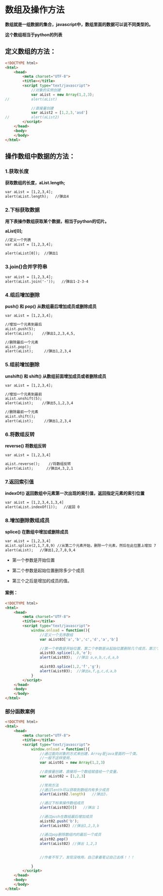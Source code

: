 # 数组及操作方法

**数组就是一组数据的集合，javascript中，数组里面的数据可以说不同类型的。**

**这个数组相当于python的列表**

## 定义数组的方法：

```html
<!DOCTYPE html>
<html>
	<head>
		<meta charset="UTF-8">
		<title></title>
		<script type="text/javascript">
			//对象的实例创建
			var aList = new Array(1,2,3);
//			alert(aList)
			
			//直接量创建
			var aList2 = [1,2,3,'asd']
//			alert(aList2)
		</script>
	</head>
	<body>
	</body>
</html>

```



## 操作数组中数据的方法：

### 1.获取长度

**获取数组的长度，aList.length;**

```html
var aList = [1,2,3,4];
alert(aList.length);   //弹出4
```

### 2.下标获取数据

**用下表操作数组获取某个数据，相当于python的切片。**

**aList[0];**

```html
//定义一个列表
var aList = [1,2,3,4];

alert(aList[0]);  //弹出1
```

### 3.join()合并字符串

```html
var aList = [1,2,3,4];
alert(aList.join('-'));   //弹出1-2-3-4
```

### 4.组后增加删除

**push() 和 pop()  从数组最后增加成员或删除成员**

```html
var aList = [1,2,3,4];

//增加一个元素到最后
aList.push(5);
alert(aList);    //弹出1,2,3,4,5,

//删除最后一个元素
aList.pop();
alert(aList);     //弹出1,2,3,4
```

### 5.组前增加删除

**unshift() 和 shift()  从数组前面增加成员或者删除成员**

```html
var aList = [1,2,3,4];

//增加一个元素到最前
aList.unshift(5);
alert(aList);    //弹出5,1,2,3,4

//删除最前一个元素
aList.shift();
alert(aList);     //弹出1,2,3,4
```

### 6.将数组反转

**reverse() 将数组反转**

```html
var aList = [1,2,3,4]

aList.reverse();    //将数组反转
alert(aList);      //弹出4,3,2,1
```



### 7.返回索引值

**indexOf()  返回数组中元素第一次出现的索引值，返回指定元素的索引位置**

```html
var aList = [1,2,3,4,1,3,4]
alert(aList.indexOf(1));   //返回 0
```



### 8.增加删除数组成员

**splice()  在数组中增加或删除成员**

```html
var aList = [1,2,3,4]
aList.splice(2,1,7,8,9) //从第二个元素开始，删除一个元素，然后在此位置上增加 7 8 9 元素
alert(aList);   //弹出1,2,7,8,9,4
```

- 第一个参数是开始位置

- 第二个参数是起始位置删除多少个成员

- 第三个之后是增加的成员的值。

#### 案例：

```html
<!DOCTYPE html>
<html>
	<head>
		<meta charset="UTF-8">
		<title></title>
		<script type="text/javascript">
			window.onload = function(){
				//定义一个无序数组
				var aList03['a','b','c','d','a','b']
				
				//第一个参数是开始位置，第二个参数是从起始位置删除几个成员，第三个之后是要增加的成员值
				aList03.splice(1,0,'e');
				alert(aList03);  //弹出 a,e,b,c,d,a,b
				
				aList03.splice(1,2,'f','g');
				alert(aList03);  //弹出a,f,g,c,d,a,b
			}
		</script>
	</head>
	<body>
	</body>
</html>

```



  

### 部分函数案例

```html
<!DOCTYPE html>
<html>
	<head>
		<meta charset="UTF-8">
		<title></title>
		<script type="text/javascript">
			window.onload = function(){
  				//通过面向对象的方式来创建，Arroy是java里面的一个类。
  				//一般不这样使用，
				var aList01 = new Array(1,2,3)
  				
  				//直接量创建，直接将一个数组赋值给一个变量。
  				var aList02 = [1,2,3]
  				
    			//常用方法
    			//通过lenth可以获取到数组内有多少成员
       			alert(aList02.length)   //弹出3，

				//通过下标来操作数组成员
				alert(aList02[0])   //弹出 1
				
				//通过push在数组最后增加成员
				aList02.push('b');
				alert(aList02) //弹出1,2,3,b
				
				//通过pop删除数组内的最后一个成员
				aList02.pop()
				alert(aList02) //弹出 1,2,3
				
				
				//作者不写了，发现没啥用，自己拿着笔记自己去练！！！
				
			}
		</script>
	</head>
	<body>
	</body>
</html>

```



